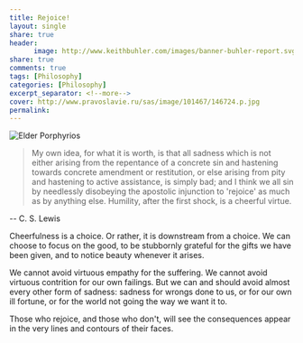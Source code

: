 ```yaml
--- 
title: Rejoice!
layout: single
share: true
header:
      image: http://www.keithbuhler.com/images/banner-buhler-report.svg
share: true
comments: true
tags: [Philosophy]
categories: [Philosophy]
excerpt_separator: <!--more-->
cover: http://www.pravoslavie.ru/sas/image/101467/146724.p.jpg
permalink: 
---
```


![Elder Porphyrios](http://www.pravoslavie.ru/sas/image/101467/146724.p.jpg)

>My own idea, for what it is worth, is that all sadness which is not either arising from the repentance of a concrete sin and hastening towards concrete amendment or restitution, or else arising from pity and hastening to active assistance, is simply bad; and I think we all sin by needlessly disobeying the apostolic injunction to 'rejoice' as much as by anything else. Humility, after the first shock, is a cheerful virtue.

-- C. S. Lewis

Cheerfulness is a choice. Or rather, it is downstream from a choice. We can choose to focus on the good, to be stubbornly grateful for the gifts we have been given, and to notice beauty whenever it arises. 

We cannot avoid virtuous empathy for the suffering. We cannot avoid virtuous contrition for our own failings. But we can and should avoid almost every other form of sadness: sadness for wrongs done to us, or for our own ill fortune, or for the world not going the way we want it to. 

Those who rejoice, and those who don't, will see the consequences appear in the very lines and contours of their faces.